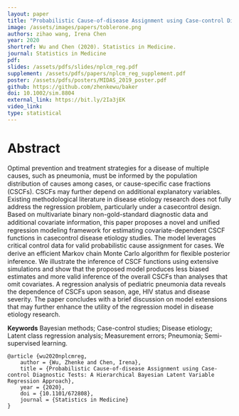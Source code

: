 ```yaml
---
layout: paper
title: "Probabilistic Cause-of-disease Assignment using Case-control Diagnostic Tests: A Hierarchcial Bayesian Latent Variable Regression Approach"
image: /assets/images/papers/toblerone.png
authors: zihao wang, Irena Chen
year: 2020
shortref: Wu and Chen (2020). Statistics in Medicine. 
journal: Statistics in Medicine
pdf: 
slides: /assets/pdfs/slides/nplcm_reg.pdf
supplement: /assets/pdfs/papers/nplcm_reg_supplement.pdf  
poster: /assets/pdfs/posters/MIDAS_2019_poster.pdf
github: https://github.com/zhenkewu/baker
doi: 10.1002/sim.8804
external_link: https://bit.ly/2Ia3jEK
video_link: 
type: statistical
---
```


# Abstract

Optimal prevention and treatment strategies for a disease of multiple causes, such as pneumonia, must be informed by the population distribution of causes among cases, or cause-speciﬁc case fractions (CSCFs). CSCFs may further depend on additional explanatory variables. Existing methodological literature in disease etiology research does not fully address the regression problem, particularly under a casecontrol design. Based on multivariate binary non-gold-standard diagnostic data and additional covariate information, this paper proposes a novel and uniﬁed regression modeling framework for estimating covariate-dependent CSCF functions in casecontrol disease etiology studies. The model leverages critical control data for valid probabilistic cause assignment for cases. We derive an eﬃcient Markov chain Monte Carlo algorithm for ﬂexible posterior inference. We illustrate the inference of CSCF functions using extensive simulations and show that the proposed model produces less biased estimates and more valid inference of the overall CSCFs than analyses that omit covariates. A regression analysis of pediatric pneumonia data reveals the dependence of CSCFs upon season, age, HIV status and disease severity. The paper concludes with a brief discussion on model extensions that may further enhance the utility of the regression model in disease etiology research.

**Keywords** Bayesian methods; Case-control studies; Disease etiology; Latent class regression analysis; Measurement errors; Pneumonia; Semi-supervised learning.


```
@article {wu2020nplcmreg,
	author = {Wu, Zhenke and Chen, Irena},
	title = {Probabilistic Cause-of-disease Assignment using Case-control Diagnostic Tests: A Hierarchical Bayesian Latent Variable Regression Approach},
	year = {2020},
	doi = {10.1101/672808},
	journal = {Statistics in Medicine}
}
```